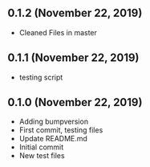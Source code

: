 ## 0.1.2 (November 22, 2019)
  - Cleaned Files in master

## 0.1.1 (November 22, 2019)
  - testing script

## 0.1.0 (November 22, 2019)
  - Adding bumpversion
  - First commit, testing files
  - Update README.md
  - Initial commit
  - New test files

